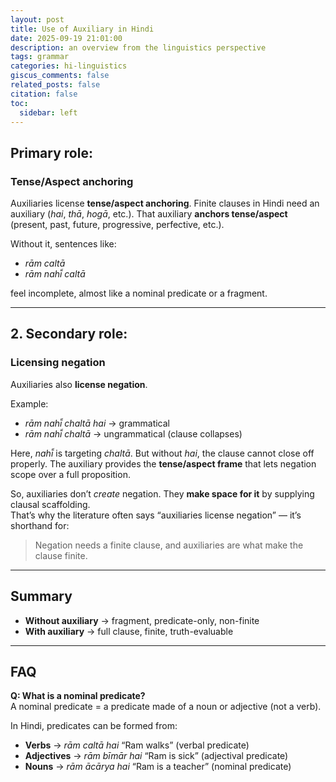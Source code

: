 ```yaml
---
layout: post
title: Use of Auxiliary in Hindi 
date: 2025-09-19 21:01:00
description: an overview from the linguistics perspective
tags: grammar
categories: hi-linguistics
giscus_comments: false
related_posts: false
citation: false
toc:
  sidebar: left
---
```


## Primary role: 

### Tense/Aspect anchoring
Auxiliaries license **tense/aspect anchoring**. Finite clauses in Hindi need an auxiliary (*hai*, *thā*, *hogā*, etc.).  That auxiliary **anchors tense/aspect** (present, past, future, progressive, perfective, etc.).  

Without it, sentences like:

- *rām caltā*  
- *rām nahī̃ caltā*  

feel incomplete, almost like a nominal predicate or a fragment.

---

## 2. Secondary role:

### Licensing negation
Auxiliaries also **license negation**.

Example:  
- *rām nahī̃ chaltā hai* → grammatical  
- *rām nahī̃ chaltā* → ungrammatical (clause collapses)

Here, *nahī̃* is targeting *chaltā*. But without *hai*, the clause cannot close off properly. The auxiliary provides the **tense/aspect frame** that lets negation scope over a full proposition.  

So, auxiliaries don’t *create* negation. They **make space for it** by supplying clausal scaffolding.  
That’s why the literature often says “auxiliaries license negation” — it’s shorthand for:  
> Negation needs a finite clause, and auxiliaries are what make the clause finite.

---

## Summary
- **Without auxiliary** → fragment, predicate-only, non-finite  
- **With auxiliary** → full clause, finite, truth-evaluable

---

## FAQ

**Q: What is a nominal predicate?**  
A nominal predicate = a predicate made of a noun or adjective (not a verb).  

In Hindi, predicates can be formed from:

- **Verbs** → *rām caltā hai* “Ram walks” (verbal predicate)  
- **Adjectives** → *rām bīmār hai* “Ram is sick” (adjectival predicate)  
- **Nouns** → *rām ācārya hai* “Ram is a teacher” (nominal predicate)  
